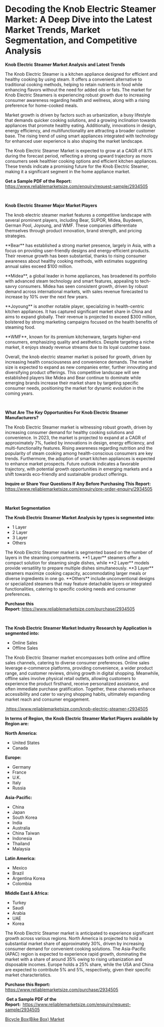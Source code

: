 <p><h1>Decoding the Knob Electric Steamer Market: A Deep Dive into the Latest Market Trends, Market Segmentation, and Competitive Analysis</h1></p><p><strong>Knob Electric Steamer Market Analysis and Latest Trends</strong></p>
<p><p>The Knob Electric Steamer is a kitchen appliance designed for efficient and healthy cooking by using steam. It offers a convenient alternative to traditional cooking methods, helping to retain nutrients in food while enhancing flavors without the need for added oils or fats. The market for Knob Electric Steamers is experiencing robust growth due to increasing consumer awareness regarding health and wellness, along with a rising preference for home-cooked meals.</p><p>Market growth is driven by factors such as urbanization, a busy lifestyle that demands quicker cooking solutions, and a growing inclination towards appliances that promote healthy eating. Additionally, innovations in design, energy efficiency, and multifunctionality are attracting a broader customer base. The rising trend of using smart appliances integrated with technology for enhanced user experience is also shaping the market landscape.</p><p>The Knob Electric Steamer Market is expected to grow at a CAGR of 8.1% during the forecast period, reflecting a strong upward trajectory as more consumers seek healthier cooking options and efficient kitchen appliances. These trends indicate a promising future for the Knob Electric Steamer, making it a significant segment in the home appliance market.</p></p>
<p><strong>Get a Sample PDF of the Report:&nbsp;</strong> <a href="https://www.reliablemarketsize.com/enquiry/request-sample/2934505?utm_campaign=2453&utm_medium=2&utm_source=Github&utm_content=ia&utm_term=13032025&utm_id=knob-electric-steamer">https://www.reliablemarketsize.com/enquiry/request-sample/2934505</a></p>
<p>&nbsp;</p>
<p><strong>Knob Electric Steamer Major Market Players</strong></p>
<p><p>The knob electric steamer market features a competitive landscape with several prominent players, including Bear, SUPOR, Midea, Buydeem, German Pool, Joyoung, and WMF. These companies differentiate themselves through product innovation, brand strength, and pricing strategies.</p><p>**Bear** has established a strong market presence, largely in Asia, with a focus on providing user-friendly designs and energy-efficient products. Their revenue growth has been substantial, thanks to rising consumer awareness about healthy cooking methods, with estimates suggesting annual sales exceed $100 million.</p><p>**Midea**, a global leader in home appliances, has broadened its portfolio with advanced steam technology and smart features, appealing to tech-savvy consumers. Midea has seen consistent growth, driven by robust demand across international markets, with sales revenue forecasted to increase by 10% over the next few years.</p><p>**Joyoung** is another notable player, specializing in health-centric kitchen appliances. It has captured significant market share in China and aims to expand globally. Their revenue is projected to exceed $300 million, bolstered by strong marketing campaigns focused on the health benefits of steaming food.</p><p>**WMF**, known for its premium kitchenware, targets higher-end consumers, emphasizing quality and aesthetics. Despite targeting a niche market, it enjoys steady revenue streams due to its loyal customer base.</p><p>Overall, the knob electric steamer market is poised for growth, driven by increasing health consciousness and convenience demands. The market size is expected to expand as new companies enter, further innovating and diversifying product offerings. This competitive landscape will see established players like Midea and Bear continue to dominate while emerging brands increase their market share by targeting specific consumer needs, positioning the market for dynamic evolution in the coming years.</p></p>
<p>&nbsp;</p>
<p><strong>What Are The Key Opportunities For Knob Electric Steamer Manufacturers?</strong></p>
<p><p>The Knob Electric Steamer market is witnessing robust growth, driven by increasing consumer demand for healthy cooking solutions and convenience. In 2023, the market is projected to expand at a CAGR of approximately 7%, fueled by innovations in design, energy efficiency, and multi-functionality features. Rising awareness regarding nutrition and the popularity of steam cooking among health-conscious consumers are key trends. Furthermore, the adoption of smart kitchen appliances is expected to enhance market prospects. Future outlook indicates a favorable trajectory, with potential growth opportunities in emerging markets and a shift towards eco-friendly and sustainable product offerings.</p></p>
<p><strong>Inquire or Share Your Questions If Any Before Purchasing This Report:</strong> <a href="https://www.reliablemarketsize.com/enquiry/pre-order-enquiry/2934505?utm_campaign=2453&utm_medium=2&utm_source=Github&utm_content=ia&utm_term=13032025&utm_id=knob-electric-steamer">https://www.reliablemarketsize.com/enquiry/pre-order-enquiry/2934505</a></p>
<p>&nbsp;</p>
<p><strong>Market Segmentation</strong></p>
<p><strong>The Knob Electric Steamer Market Analysis by types is segmented into:</strong></p>
<p><ul><li>1 Layer</li><li>2 Layer</li><li>3 Layer</li><li>Others</li></ul></p>
<p><p>The Knob Electric Steamer market is segmented based on the number of layers in the steaming compartments. **1 Layer** steamers offer a compact solution for steaming single dishes, while **2 Layer** models provide versatility to prepare multiple dishes simultaneously. **3 Layer** steamers maximize cooking capacity, accommodating larger meals or diverse ingredients in one go. **Others** include unconventional designs or specialized steamers that may feature detachable layers or integrated functionalities, catering to specific cooking needs and consumer preferences.</p></p>
<p><strong>Purchase this Report:&nbsp;</strong><a href="https://www.reliablemarketsize.com/purchase/2934505?utm_campaign=2453&utm_medium=2&utm_source=Github&utm_content=ia&utm_term=13032025&utm_id=knob-electric-steamer">https://www.reliablemarketsize.com/purchase/2934505</a></p>
<p>&nbsp;</p>
<p><strong>The Knob Electric Steamer Market Industry Research by Application is segmented into:</strong></p>
<p><ul><li>Online Sales</li><li>Offline Sales</li></ul></p>
<p><p>The Knob Electric Steamer market encompasses both online and offline sales channels, catering to diverse consumer preferences. Online sales leverage e-commerce platforms, providing convenience, a wider product range, and customer reviews, driving growth in digital shopping. Meanwhile, offline sales involve physical retail outlets, allowing customers to experience the product firsthand, receive personalized assistance, and often immediate purchase gratification. Together, these channels enhance accessibility and cater to varying shopping habits, ultimately expanding market reach and consumer engagement.</p></p>
<p><a href="https://www.reliablemarketsize.com/knob-electric-steamer-r2934505?utm_campaign=2453&utm_medium=2&utm_source=Github&utm_content=ia&utm_term=13032025&utm_id=knob-electric-steamer">&nbsp;https://www.reliablemarketsize.com/knob-electric-steamer-r2934505</a></p>
<p><strong>In terms of Region, the Knob Electric Steamer Market Players available by Region are:</strong></p>
<p>
    <p> <strong> North America: </strong>
        <ul>
            <li>United States</li>
            <li>Canada</li>
        </ul>
        </p> 
    <p> <strong> Europe: </strong>
        <ul>
            <li>Germany</li>
            <li>France</li>
            <li>U.K.</li>
            <li>Italy</li>
            <li>Russia</li>
        </ul>
        </p> 
    <p> <strong> Asia-Pacific: </strong>
        <ul>
            <li>China</li>
            <li>Japan</li>
            <li>South Korea</li>
            <li>India</li>
            <li>Australia</li>
            <li>China Taiwan</li>
            <li>Indonesia</li>
            <li>Thailand</li>
            <li>Malaysia</li>
        </ul>
        </p> 
    <p> <strong> Latin America: </strong>
        <ul>
            <li>Mexico</li>
            <li>Brazil</li>
            <li>Argentina Korea</li>
            <li>Colombia</li>
        </ul>
        </p> 
    <p> <strong> Middle East & Africa: </strong>
        <ul>
            <li>Turkey</li>
            <li>Saudi</li>
            <li>Arabia</li>
            <li>UAE</li>
            <li>Korea</li>
        </ul>
    </p>
    </p>
<p><p>The Knob Electric Steamer market is anticipated to experience significant growth across various regions. North America is projected to hold a substantial market share of approximately 30%, driven by increasing consumer demand for convenient cooking solutions. The Asia-Pacific (APAC) region is expected to experience rapid growth, dominating the market with a share of around 35% owing to rising urbanization and disposable incomes. Europe holds a 25% share, while the USA and China are expected to contribute 5% and 5%, respectively, given their specific market characteristics.</p></p>
<p><strong>Purchase this Report: </strong><a href="https://www.reliablemarketsize.com/purchase/2934505?utm_campaign=2453&utm_medium=2&utm_source=Github&utm_content=ia&utm_term=13032025&utm_id=knob-electric-steamer">https://www.reliablemarketsize.com/purchase/2934505</a></p>
<p>&nbsp;<strong>Get a Sample PDF of the Report:&nbsp;&nbsp;</strong><a href="https://www.reliablemarketsize.com/enquiry/request-sample/2934505?utm_campaign=2453&utm_medium=2&utm_source=Github&utm_content=ia&utm_term=13032025&utm_id=knob-electric-steamer">https://www.reliablemarketsize.com/enquiry/request-sample/2934505</a></p>
<p><strong></strong></p>
<p><p><a href="https://github.com/bensemilia864/Market-Research-Report-List-1/blob/main/bicycle-boxbike-box-market.md?utm_campaign=2453&utm_medium=2&utm_source=Github&utm_content=ia&utm_term=13032025&utm_id=knob-electric-steamer">Bicycle Box(Bike Box) Market</a></p></p>